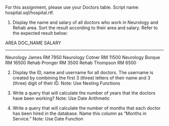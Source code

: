 
For this assignment, please use your Doctors table. Script name: hospital.sql/hospital.rtf.

1.	Display the name and salary of all doctors who work in Neurology and Rehab area. Sort the result according to their area and salary. Refer to the expected result below:

AREA                 DOC_NAME  SALARY
-------------------- --------- ---------
Neurology            James     RM 7950
Neurology            Cotner    RM 11500
Neurology            Borque    RM 16500
Rehab                Pronger   RM 3500
Rehab                Thompson  RM 6500


2.	Display the ID, name and username for all doctors. The username is created by combining the first 3 (three) letters of their name and 3 (three) digit of their ID. Note: Use Nesting Functions


3.	Write a query that will calculate the number of years that the doctors have been working? Note: Use Date Arithmetic


4.	Write a query that will calculate the number of months that each doctor has been hired in the database. Name this column as “Months in Service.” Note: Use Date Function 

